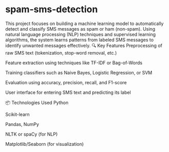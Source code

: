 # spam-sms-detection
This project focuses on building a machine learning model to automatically detect and classify SMS messages as spam or ham (non-spam). Using natural language processing (NLP) techniques and supervised learning algorithms, the system learns patterns from labeled SMS messages to identify unwanted messages effectively.
🔍 Key Features
Preprocessing of raw SMS text (tokenization, stop-word removal, etc.)

Feature extraction using techniques like TF-IDF or Bag-of-Words

Training classifiers such as Naive Bayes, Logistic Regression, or SVM

Evaluation using accuracy, precision, recall, and F1-score

User interface for entering SMS text and predicting its label 

📦 Technologies Used
Python

Scikit-learn

Pandas, NumPy

NLTK or spaCy (for NLP)

Matplotlib/Seaborn (for visualization)

